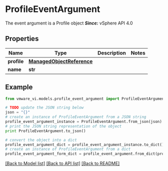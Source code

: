 # ProfileEventArgument

The event argument is a Profile object  ***Since:*** vSphere API 4.0 

## Properties
Name | Type | Description | Notes
------------ | ------------- | ------------- | -------------
**profile** | [**ManagedObjectReference**](ManagedObjectReference.md) |  | 
**name** | **str** |  | 

## Example

```python
from vmware_vi.models.profile_event_argument import ProfileEventArgument

# TODO update the JSON string below
json = "{}"
# create an instance of ProfileEventArgument from a JSON string
profile_event_argument_instance = ProfileEventArgument.from_json(json)
# print the JSON string representation of the object
print ProfileEventArgument.to_json()

# convert the object into a dict
profile_event_argument_dict = profile_event_argument_instance.to_dict()
# create an instance of ProfileEventArgument from a dict
profile_event_argument_form_dict = profile_event_argument.from_dict(profile_event_argument_dict)
```
[[Back to Model list]](../README.md#documentation-for-models) [[Back to API list]](../README.md#documentation-for-api-endpoints) [[Back to README]](../README.md)


